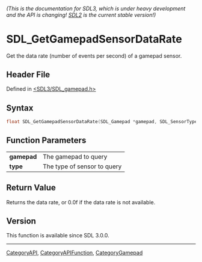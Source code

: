 ###### (This is the documentation for SDL3, which is under heavy development and the API is changing! [SDL2](https://wiki.libsdl.org/SDL2/) is the current stable version!)
# SDL_GetGamepadSensorDataRate

Get the data rate (number of events per second) of a gamepad sensor.

## Header File

Defined in [<SDL3/SDL_gamepad.h>](https://github.com/libsdl-org/SDL/blob/main/include/SDL3/SDL_gamepad.h)

## Syntax

```c
float SDL_GetGamepadSensorDataRate(SDL_Gamepad *gamepad, SDL_SensorType type);
```

## Function Parameters

|                 |                             |
| --------------- | --------------------------- |
| **gamepad**     | The gamepad to query        |
| **type**        | The type of sensor to query |

## Return Value

Returns the data rate, or 0.0f if the data rate is not available.

## Version

This function is available since SDL 3.0.0.

----
[CategoryAPI](CategoryAPI), [CategoryAPIFunction](CategoryAPIFunction), [CategoryGamepad](CategoryGamepad)

